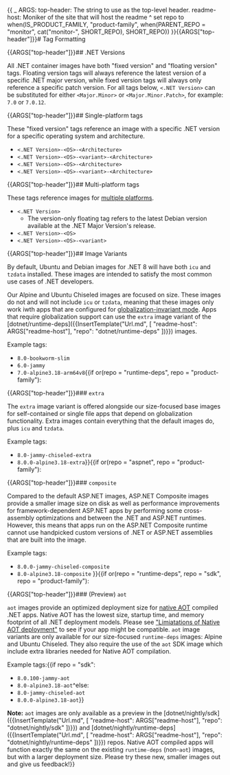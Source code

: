 {{
    _ ARGS:
      top-header: The string to use as the top-level header.
      readme-host: Moniker of the site that will host the readme ^
    set repo to when(IS_PRODUCT_FAMILY,
        "product-family",
        when(PARENT_REPO = "monitor", cat("monitor-", SHORT_REPO), SHORT_REPO))
}}{{ARGS["top-header"]}}# Tag Formatting

{{ARGS["top-header"]}}## .NET Versions

All .NET container images have both "fixed version" and "floating version" tags.
Floating version tags will always reference the latest version of a specific .NET major version, while fixed version tags will always only reference a specific patch version.
For all tags below, `<.NET Version>` can be substituted for either `<Major.Minor>` or `<Major.Minor.Patch>`, for example: `7.0` or `7.0.12`.

{{ARGS["top-header"]}}## Single-platform tags

These "fixed version" tags reference an image with a specific .NET version for a specific operating system and architecture.

- `<.NET Version>-<OS>-<Architecture>`
- `<.NET Version>-<OS>-<variant>-<Architecture>`
- `<.NET Version>-<OS>-<Architecture>`
- `<.NET Version>-<OS>-<variant>-<Architecture>`

{{ARGS["top-header"]}}## Multi-platform tags

These tags reference images for [multiple platforms](https://docs.docker.com/build/building/multi-platform/).

- `<.NET Version>`
    - The version-only floating tag refers to the latest Debian version available at the .NET Major Version's release.
- `<.NET Version>-<OS>`
- `<.NET Version>-<OS>-<variant>`

{{ARGS["top-header"]}}## Image Variants

By default, Ubuntu and Debian images for .NET 8 will have both `icu` and `tzdata` installed.
These images are intended to satisfy the most common use cases of .NET developers.

Our Alpine and Ubuntu Chiseled images are focused on size.
These images do not and will not include `icu` or `tzdata`, meaning that these images only work iwth apps that are configured for [globalization-invariant mode](https://learn.microsoft.com/dotnet/core/runtime-config/globalization).
Apps that require globalization support can use the `extra` image variant of the [dotnet/runtime-deps]({{InsertTemplate("Url.md", [ "readme-host": ARGS["readme-host"], "repo": "dotnet/runtime-deps" ])}}) images.

Example tags:
- `8.0-bookworm-slim`
- `6.0-jammy`
- `7.0-alpine3.18-arm64v8`{{if or(repo = "runtime-deps", repo = "product-family"):

{{ARGS["top-header"]}}### `extra`

The `extra` image variant is offered alongside our size-focused base images for self-contained or single file apps that depend on globalization functionality.
Extra images contain everything that the default images do, plus `icu` and `tzdata`.

Example tags:
- `8.0-jammy-chiseled-extra`
- `8.0.0-alpine3.18-extra`}}{{if or(repo = "aspnet", repo = "product-family"):

{{ARGS["top-header"]}}### `composite`

Compared to the default ASP.NET images, ASP.NET Composite images provide a smaller image size on disk as well as performance improvements for framework-dependent ASP.NET apps by performing some cross-assembly optimizations and between the .NET and ASP.NET runtimes.
However, this means that apps run on the ASP.NET Composite runtime cannot use handpicked custom versions of .NET or ASP.NET assemblies that are built into the image.

Example tags:

- `8.0.0-jammy-chiseled-composite`
- `8.0-alpine3.18-composite` }}{{if or(repo = "runtime-deps", repo = "sdk", repo = "product-family"):

{{ARGS["top-header"]}}### (Preview) `aot`

`aot` images provide an optimized deployment size for [native AOT](https://learn.microsoft.com/dotnet/core/deploying/native-aot/) compiled .NET apps.
Native AOT has the lowest size, startup time, and memory footprint of all .NET deployment models.
Please see ["Limiatations of Native AOT deployment"](https://learn.microsoft.com/en-us/dotnet/core/deploying/native-aot#limitations-of-native-aot-deployment) to see if your app might be compatible.
`aot` image variants are only available for our size-focused `runtime-deps` images: Alpine and Ubuntu Chiseled.
They also require the use of the `aot` SDK image which include extra libraries needed for Native AOT compilation.

Example tags:{{if repo = "sdk":
- `8.0.100-jammy-aot`
- `8.0-alpine3.18-aot`^else:
- `8.0-jammy-chiseled-aot`
- `8.0.0-alpine3.18-aot`}}

**Note:** `aot` images are only available as a preview in the [dotnet/nightly/sdk]({{InsertTemplate("Url.md", [ "readme-host": ARGS["readme-host"], "repo": "dotnet/nightly/sdk" ])}}) and [dotnet/nightly/runtime-deps]({{InsertTemplate("Url.md", [ "readme-host": ARGS["readme-host"], "repo": "dotnet/nightly/runtime-deps" ])}}) repos.
Native AOT compiled apps will function exactly the same on the existing `runtime-deps` (non-`aot`) images, but with a larger deployment size.
Please try these new, smaller images out and give us feedback!}}
